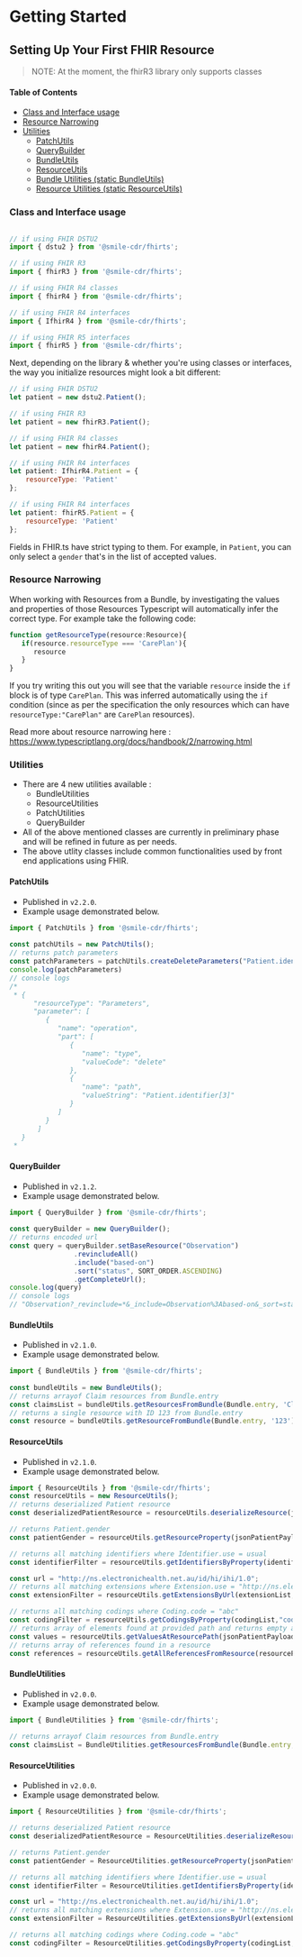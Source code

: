 # Getting Started

## Setting Up Your First FHIR Resource


> NOTE: At the moment, the fhirR3 library only supports classes

#### Table of Contents

- [Class and Interface usage](#models-usage)
- [Resource Narrowing](#resource-narrowing)
- [Utilities](#utilities)
   - [PatchUtils](#patchutils)
   - [QueryBuilder](#querybuilder)
   - [BundleUtils](#bundleutilities)
   - [ResourceUtils](#resourceutilities)
   - [Bundle Utilities (static BundleUtils)](#bundleutilities)
   - [Resource Utilities (static ResourceUtils)](#resourceutilities)


### Class and Interface usage

```js

// if using FHIR DSTU2
import { dstu2 } from '@smile-cdr/fhirts';

// if using FHIR R3 
import { fhirR3 } from '@smile-cdr/fhirts';

// if using FHIR R4 classes
import { fhirR4 } from '@smile-cdr/fhirts';

// if using FHIR R4 interfaces
import { IfhirR4 } from '@smile-cdr/fhirts';

// if using FHIR R5 interfaces
import { fhirR5 } from '@smile-cdr/fhirts';
```

Next, depending on the library & whether you're using classes or interfaces, the way you initialize resources might look a bit different:

```js
// if using FHIR DSTU2
let patient = new dstu2.Patient();

// if using FHIR R3 
let patient = new fhirR3.Patient();

// if using FHIR R4 classes
let patient = new fhirR4.Patient();

// if using FHIR R4 interfaces
let patient: IfhirR4.Patient = {
    resourceType: 'Patient'
};

// if using FHIR R4 interfaces
let patient: fhirR5.Patient = {
    resourceType: 'Patient'
};
```

Fields in FHIR.ts have strict typing to them. For example, in `Patient`, you can only select a `gender` that's in the list of accepted values.


### Resource Narrowing

When working with Resources from a Bundle, by investigating the values and properties of those Resources Typescript will automatically infer the correct type. For example take the following code:
```js
function getResourceType(resource:Resource){
   if(resource.resourceType === 'CarePlan'){
      resource
   } 
}
```
If you try writing this out you will see that the variable `resource` inside the `if` block is of type `CarePlan`. This was inferred automatically using the `if` condition (since as per the specification the only resources which can have `resourceType:"CarePlan"` are `CarePlan` resources).

Read more about resource narrowing here : https://www.typescriptlang.org/docs/handbook/2/narrowing.html

### Utilities

- There are 4 new utilities available : 
   - BundleUtilities
   - ResourceUtilities
   - PatchUtilities
   - QueryBuilder
- All of the above mentioned classes are currently in preliminary phase and will be refined in future as per needs.
- The above utlity classes include common functionalities used by front end applications using FHIR. 

#### PatchUtils 
- Published in `v2.2.0`.
- Example usage demonstrated below.
```js
import { PatchUtils } from '@smile-cdr/fhirts';
 
const patchUtils = new PatchUtils();
// returns patch parameters
const patchParameters = patchUtils.createDeleteParameters("Patient.identifier[3]").getPatchParameters();
console.log(patchParameters) 
// console logs 
/*
 * {
      "resourceType": "Parameters",
      "parameter": [
         {
            "name": "operation",
            "part": [
               {
                  "name": "type",
                  "valueCode": "delete"
               },
               {
                  "name": "path",
                  "valueString": "Patient.identifier[3]"
               }
            ]
         }
	   ]
   }
 * 
```

#### QueryBuilder
- Published in `v2.1.2`.
- Example usage demonstrated below.
```js
import { QueryBuilder } from '@smile-cdr/fhirts';
 
const queryBuilder = new QueryBuilder();
// returns encoded url
const query = queryBuilder.setBaseResource("Observation")
                .revincludeAll()
                .include("based-on")
                .sort("status", SORT_ORDER.ASCENDING)
                .getCompleteUrl();
console.log(query) 
// console logs 
// "Observation?_revinclude=*&_include=Observation%3Abased-on&_sort=status"
```


#### BundleUtils
- Published in `v2.1.0`.
- Example usage demonstrated below.
```js
import { BundleUtils } from '@smile-cdr/fhirts';
 
const bundleUtils = new BundleUtils();
// returns arrayof Claim resources from Bundle.entry 
const claimsList = bundleUtils.getResourcesFromBundle(Bundle.entry, 'Claim');
// returns a single resource with ID 123 from Bundle.entry
const resource = bundleUtils.getResourceFromBundle(Bundle.entry, '123'); 
```

#### ResourceUtils
- Published in `v2.1.0`.
- Example usage demonstrated below.
```js
import { ResourceUtils } from '@smile-cdr/fhirts';
const resourceUtils = new ResourceUtils();
// returns deserialized Patient resource
const deserializedPatientResource = resourceUtils.deserializeResource(jsonPatientPayload, new Patient()); 

// returns Patient.gender
const patientGender = resourceUtils.getResourceProperty(jsonPatientPayload, 'gender'); 

// returns all matching identifiers where Identifier.use = usual
const identifierFilter = resourceUtils.getIdentifiersByProperty(identifierList,"use","usual"); 

const url = "http://ns.electronichealth.net.au/id/hi/ihi/1.0";
// returns all matching extensions where Extension.use = "http://ns.electronichealth.net.au/id/hi/ihi/1.0"
const extensionFilter = resourceUtils.getExtensionsByUrl(extensionList, url); 

// returns all matching codings where Coding.code = "abc"
const codingFilter = resourceUtils.getCodingsByProperty(codingList,"code","abc"); 
// returns array of elements found at provided path and returns empty array if no values found 
const values = resourceUtils.getValuesAtResourcePath(jsonPatientPayload, "Patient.contact.relationship.coding.system");
// returns array of references found in a resource
const references = resourceUtils.getAllReferencesFromResource(resourcePayload);
```



#### BundleUtilities
- Published in `v2.0.0`.
- Example usage demonstrated below.
```js
import { BundleUtilities } from '@smile-cdr/fhirts';
 
// returns arrayof Claim resources from Bundle.entry 
const claimsList = BundleUtilities.getResourcesFromBundle(Bundle.entry, 'Claim'); 
```

#### ResourceUtilities
- Published in `v2.0.0`.
- Example usage demonstrated below.
```js
import { ResourceUtilities } from '@smile-cdr/fhirts';

// returns deserialized Patient resource
const deserializedPatientResource = ResourceUtilities.deserializeResource(jsonPatientPayload, new Patient()); 

// returns Patient.gender
const patientGender = ResourceUtilities.getResourceProperty(jsonPatientPayload, 'gender'); 

// returns all matching identifiers where Identifier.use = usual
const identifierFilter = ResourceUtilities.getIdentifiersByProperty(identifierList,"use","usual"); 

const url = "http://ns.electronichealth.net.au/id/hi/ihi/1.0";
// returns all matching extensions where Extension.use = "http://ns.electronichealth.net.au/id/hi/ihi/1.0"
const extensionFilter = ResourceUtilities.getExtensionsByUrl(extensionList, url); 

// returns all matching codings where Coding.code = "abc"
const codingFilter = ResourceUtilities.getCodingsByProperty(codingList,"code","abc"); 
```
